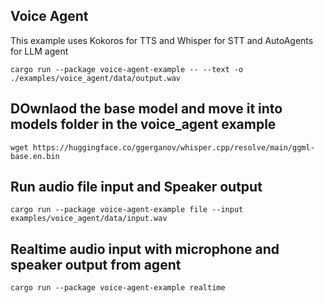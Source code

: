 ## Voice Agent

This example uses Kokoros for TTS and Whisper for STT and AutoAgents for LLM agent

```shell
cargo run --package voice-agent-example -- --text -o ./examples/voice_agent/data/output.wav
```

## DOwnlaod the base model and move it into models folder in the voice_agent example

```shell
wget https://huggingface.co/ggerganov/whisper.cpp/resolve/main/ggml-base.en.bin
```

## Run audio file input and Speaker output

```shell
cargo run --package voice-agent-example file --input examples/voice_agent/data/input.wav
```

## Realtime audio input with microphone and speaker output from agent

```shell
cargo run --package voice-agent-example realtime
```